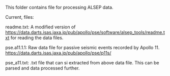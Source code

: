 This folder contains file for processing ALSEP data. 

Current, files:

readme.txt: A modified version of https://data.darts.isas.jaxa.jp/pub/apollo/pse/software/alsep_tools/readme.txt for reading the data files.

pse.a11.1.1: Raw data file for passive seismic events recorded by Apollo 11. https://data.darts.isas.jaxa.jp/pub/apollo/pse/p11s/ 

pse_a11.txt: .txt file that can si extracted from above data file. This can be parsed and data processed further. 

